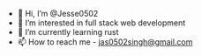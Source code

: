 - 👋 Hi, I’m @Jesse0502
- 👀 I’m interested in full stack web development
- 🌱 I’m currently learning rust
- 📫 How to reach me - jas0502singh@gmail.com

<!---
Jesse0502/Jesse0502 is a ✨ special ✨ repository because its `README.md` (this file) appears on your GitHub profile.
You can click the Preview link to take a look at your changes.
--->
